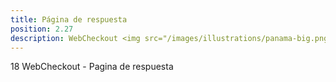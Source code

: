 ```yaml
---
title: Página de respuesta
position: 2.27
description: WebCheckout <img src="/images/illustrations/panama-big.png" width="50">
---
```


18 WebCheckout - Pagina de respuesta
